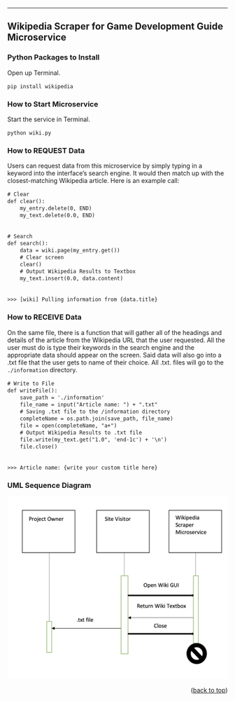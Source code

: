 -----------------------------------------------------
Wikipedia Scraper for Game Development Guide Microservice
-----------------------------------------------------
### Python Packages to Install
Open up Terminal.
```
pip install wikipedia
```

### How to Start Microservice
Start the service in Terminal.
```
python wiki.py
```
### How to REQUEST Data
Users can request data from this microservice by simply typing in a keyword into the interface’s search engine. It would then match up with the closest-matching Wikipedia article. Here is an example call:

```
# Clear
def clear():
    my_entry.delete(0, END)
    my_text.delete(0.0, END)


# Search
def search():
    data = wiki.page(my_entry.get())
    # Clear screen
    clear()
    # Output Wikipedia Results to Textbox
    my_text.insert(0.0, data.content)
    
    
>>> [wiki] Pulling information from {data.title}
```


### How to RECEIVE Data
On the same file, there is a function that will gather all of the headings and details of the article from the Wikipedia URL that the user requested. All the user must do is type their keywords in the search engine and the appropriate data should appear on the screen. Said data will also go into a .txt file that the user gets to name of their choice. All .txt. files will go to the ```./information``` directory.

```
# Write to File
def writeFile():
    save_path = './information'
    file_name = input("Article name: ") + ".txt"
    # Saving .txt file to the /information directory
    completeName = os.path.join(save_path, file_name)
    file = open(completeName, "a+")
    # Output Wikipedia Results to .txt file 
    file.write(my_text.get("1.0", 'end-1c') + '\n')
    file.close()


>>> Article name: {write your custom title here}
```

### UML Sequence Diagram
![UML Diagram](./img/UML.png)

<p align="right">(<a href="#top">back to top</a>)</p>
